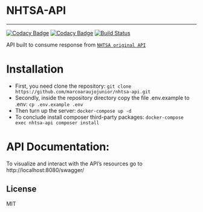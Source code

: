 # NHTSA-API
---
[![Codacy Badge](https://api.codacy.com/project/badge/Grade/59d68735bdd74e09a13dce43b0692619)](https://www.codacy.com/app/marco-araujo-junior/nhtsa-api?utm_source=github.com&amp;utm_medium=referral&amp;utm_content=marcoaraujojunior/nhtsa-api&amp;utm_campaign=Badge_Grade) [![Codacy Badge](https://api.codacy.com/project/badge/Coverage/59d68735bdd74e09a13dce43b0692619)](https://www.codacy.com/app/marco-araujo-junior/nhtsa-api?utm_source=github.com&amp;utm_medium=referral&amp;utm_content=marcoaraujojunior/nhtsa-api&amp;utm_campaign=Badge_Coverage) [![Build Status](https://travis-ci.org/marcoaraujojunior/nhtsa-api.svg?branch=master)](https://travis-ci.org/marcoaraujojunior/nhtsa-api)

API built to consume response from  [`NHTSA original API`](https://one.nhtsa.gov/webapi/api/SafetyRatings/)

# Installation
- First, you need clone the repository:
```git clone https://github.com/marcoaraujojunior/nhtsa-api.git```
- Secondly, inside the repository directory copy the file .env.example to .env:
```cp .env.example .env```
- Then turn up the server:
```docker-compose up -d```
- To conclude install composer third-party packages:
```docker-compose exec nhtsa-api composer install```

# API Documentation:
To visualize and interact with the API’s resources go to
http://localhost:8080/swagger/

## License
MIT

